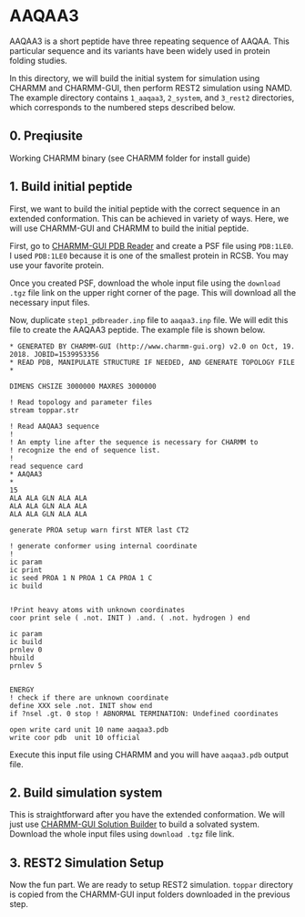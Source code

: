 # AAQAA3

AAQAA3 is a short peptide have three repeating sequence of AAQAA. This
particular sequence and its variants have been widely used in protein
folding studies.

In this directory, we will build the initial system for simulation using
CHARMM and CHARMM-GUI, then perform REST2 simulation using NAMD. The example
directory contains `1_aaqaa3`, `2_system`, and `3_rest2` directories, which
corresponds to the numbered steps described below.

## 0. Preqiusite

Working CHARMM binary (see CHARMM folder for install guide)

## 1. Build initial peptide

First, we want to build the initial peptide with the correct sequence
in an extended conformation. This can be achieved in variety of ways.
Here, we will use CHARMM-GUI and CHARMM to build the initial peptide.

First, go to [CHARMM-GUI PDB Reader](http://charmm-gui.org/input/pdbreader)
and create a PSF file using `PDB:1LE0`. I used `PDB:1LE0` because it is one
of the smallest protein in RCSB. You may use your favorite protein.

Once you created PSF, download the whole input file using the `download .tgz`
file link on the upper right corner of the page. This will download all
the necessary input files.

Now, duplicate `step1_pdbreader.inp` file to `aaqaa3.inp` file. We will
edit this file to create the AAQAA3 peptide. The example file is shown
below.

    * GENERATED BY CHARMM-GUI (http://www.charmm-gui.org) v2.0 on Oct, 19. 2018. JOBID=1539953356
    * READ PDB, MANIPULATE STRUCTURE IF NEEDED, AND GENERATE TOPOLOGY FILE
    *

    DIMENS CHSIZE 3000000 MAXRES 3000000

    ! Read topology and parameter files
    stream toppar.str

    ! Read AAQAA3 sequence
    !
    ! An empty line after the sequence is necessary for CHARMM to
    ! recognize the end of sequence list.
    !
    read sequence card
    * AAQAA3
    *
    15
    ALA ALA GLN ALA ALA
    ALA ALA GLN ALA ALA
    ALA ALA GLN ALA ALA

    generate PROA setup warn first NTER last CT2

    ! generate conformer using internal coordinate
    !
    ic param
    ic print
    ic seed PROA 1 N PROA 1 CA PROA 1 C
    ic build


    !Print heavy atoms with unknown coordinates
    coor print sele ( .not. INIT ) .and. ( .not. hydrogen ) end

    ic param
    ic build
    prnlev 0
    hbuild
    prnlev 5


    ENERGY
    ! check if there are unknown coordinate
    define XXX sele .not. INIT show end
    if ?nsel .gt. 0 stop ! ABNORMAL TERMINATION: Undefined coordinates

    open write card unit 10 name aaqaa3.pdb
    write coor pdb  unit 10 official

Execute this input file using CHARMM and you will have `aaqaa3.pdb` output file.

## 2. Build simulation system

This is straightforward after you have the extended conformation.
We will just use [CHARMM-GUI Solution Builder](http://www.charmm-gui.org/input/solution) 
to build a solvated system. Download the whole input files using `download .tgz`
file link.

## 3. REST2 Simulation Setup

Now the fun part. We are ready to setup REST2 simulation. `toppar` directory is
copied from the CHARMM-GUI input folders downloaded in the previous step. 


